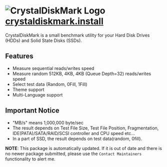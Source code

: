 # ![CrystalDiskMark Logo](https://cdn.jsdelivr.net/gh/mikeee/ChocoPackages/icons/crystaldiskmark.png "crystaldiskmark Logo") [crystaldiskmark.install](https://chocolatey.org/packages/crystaldiskmark.install)

CrystalDiskMark is a small benchmark utility for your Hard Disk Drives (HDDs) and Solid State Disks (SSDs).

## Features

- Measure sequential reads/writes speed
- Measure random 512KB, 4KB, 4KB (Queue Depth=32) reads/writes speed
- Select test data (Random, 0Fill, 1Fill)
- Theme support
- Multi-Language support

## Important Notice

- "MB/s" means 1,000,000 byte/sec
- The result depends on Test File Size, Test File Position, Fragmentation, IDE(PATA)/SATA/RAID/SCSI controller and CPU speed etc…
- In a part of SSD, the result depends on test data(random, 0fill).

**NOTE**: This package is automatically updated. If it is out of date and there is no newer package submitted, please use the `Contact Maintainers` functionality to alert me.
